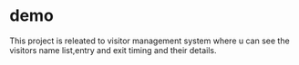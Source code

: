 # demo
This project is releated to visitor management system where u can see the visitors name list,entry and exit timing and their details.

